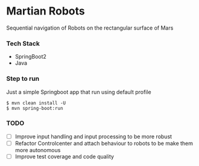 # Martian Robots

Sequential navigation of Robots on the rectangular surface of Mars

### Tech Stack
- SpringBoot2
- Java


### Step to run 

Just a simple Springboot app that run using default profile
```shell
$ mvn clean install -U
$ mvn spring-boot:run
```


### TODO
- [ ] Improve input handling and input processing to be more robust
- [ ] Refactor Controlcenter and attach behaviour to robots to be make them more autonomous 
- [ ] Improve test coverage and code quality